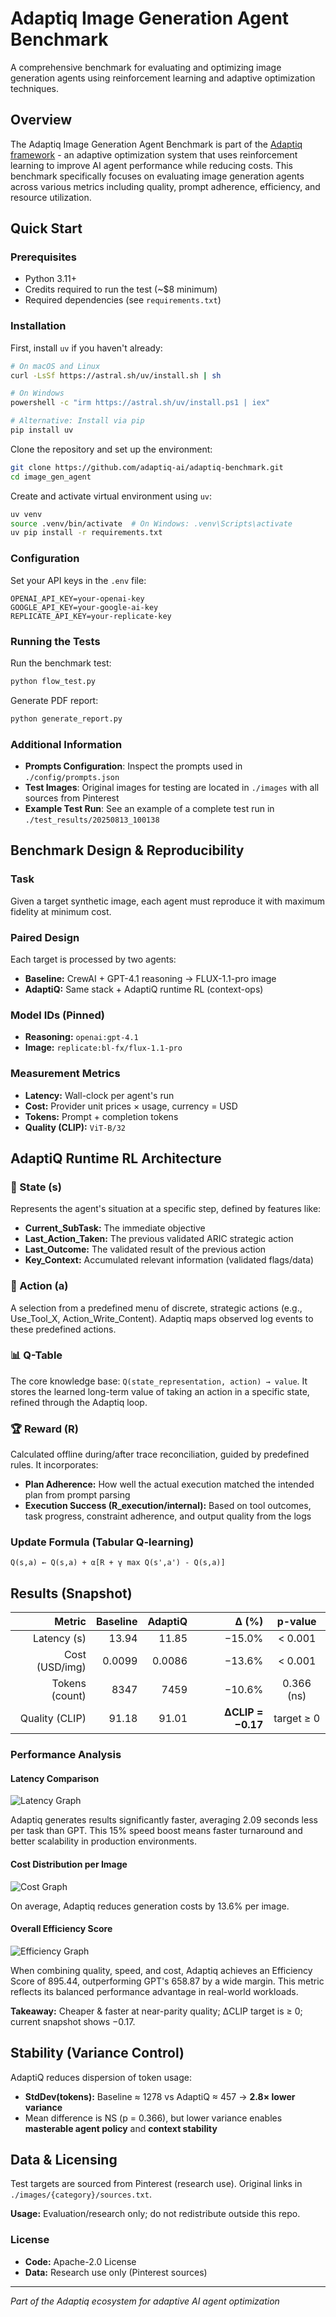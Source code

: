 # Adaptiq Image Generation Agent Benchmark

A comprehensive benchmark for evaluating and optimizing image generation agents using reinforcement learning and adaptive optimization techniques.

## Overview

The Adaptiq Image Generation Agent Benchmark is part of the [Adaptiq framework](https://github.com/adaptiq-ai/adaptiq) - an adaptive optimization system that uses reinforcement learning to improve AI agent performance while reducing costs. This benchmark specifically focuses on evaluating image generation agents across various metrics including quality, prompt adherence, efficiency, and resource utilization.

## Quick Start

### Prerequisites

- Python 3.11+
- Credits required to run the test (~$8 minimum)
- Required dependencies (see `requirements.txt`)

### Installation

First, install `uv` if you haven't already:

```bash
# On macOS and Linux
curl -LsSf https://astral.sh/uv/install.sh | sh

# On Windows
powershell -c "irm https://astral.sh/uv/install.ps1 | iex"

# Alternative: Install via pip
pip install uv
```

Clone the repository and set up the environment:

```bash
git clone https://github.com/adaptiq-ai/adaptiq-benchmark.git
cd image_gen_agent
```

Create and activate virtual environment using `uv`:

```bash
uv venv
source .venv/bin/activate  # On Windows: .venv\Scripts\activate
uv pip install -r requirements.txt
```

### Configuration

Set your API keys in the `.env` file:

```env
OPENAI_API_KEY=your-openai-key
GOOGLE_API_KEY=your-google-ai-key  
REPLICATE_API_KEY=your-replicate-key
```

### Running the Tests

Run the benchmark test:

```bash
python flow_test.py
```

Generate PDF report:

```bash
python generate_report.py
```

### Additional Information

- **Prompts Configuration**: Inspect the prompts used in `./config/prompts.json`
- **Test Images**: Original images for testing are located in `./images` with all sources from Pinterest
- **Example Test Run**: See an example of a complete test run in `./test_results/20250813_100138`

## Benchmark Design & Reproducibility

### Task
Given a target synthetic image, each agent must reproduce it with maximum fidelity at minimum cost.

### Paired Design
Each target is processed by two agents:
- **Baseline:** CrewAI + GPT-4.1 reasoning → FLUX-1.1-pro image
- **AdaptiQ:** Same stack + AdaptiQ runtime RL (context-ops)

### Model IDs (Pinned)
- **Reasoning:** `openai:gpt-4.1`
- **Image:** `replicate:bl-fx/flux-1.1-pro`

### Measurement Metrics
- **Latency:** Wall-clock per agent's run
- **Cost:** Provider unit prices × usage, currency = USD
- **Tokens:** Prompt + completion tokens
- **Quality (CLIP):** `ViT-B/32`

## AdaptiQ Runtime RL Architecture

### 🧩 State (s)
Represents the agent's situation at a specific step, defined by features like:
- **Current_SubTask:** The immediate objective
- **Last_Action_Taken:** The previous validated ARIC strategic action
- **Last_Outcome:** The validated result of the previous action
- **Key_Context:** Accumulated relevant information (validated flags/data)

### 🎯 Action (a)
A selection from a predefined menu of discrete, strategic actions (e.g., Use_Tool_X, Action_Write_Content). Adaptiq maps observed log events to these predefined actions.

### 📊 Q-Table
The core knowledge base: `Q(state_representation, action) → value`. It stores the learned long-term value of taking an action in a specific state, refined through the Adaptiq loop.

### 🏆 Reward (R)
Calculated offline during/after trace reconciliation, guided by predefined rules. It incorporates:
- **Plan Adherence:** How well the actual execution matched the intended plan from prompt parsing
- **Execution Success (R_execution/internal):** Based on tool outcomes, task progress, constraint adherence, and output quality from the logs

### Update Formula (Tabular Q-learning)
```
Q(s,a) ← Q(s,a) + α[R + γ max Q(s',a') - Q(s,a)]
```

## Results (Snapshot)

| Metric | Baseline | AdaptiQ | Δ (%) | p-value |
|-------:|---------:|--------:|------:|:-------:|
| Latency (s) | 13.94 | 11.85 | −15.0% | < 0.001 |
| Cost (USD/img) | 0.0099 | 0.0086 | −13.6% | < 0.001 |
| Tokens (count) | 8347 | 7459 | −10.6% | 0.366 (ns) |
| Quality (CLIP) | 91.18 | 91.01 | **ΔCLIP = −0.17** | target ≥ 0 |

### Performance Analysis

#### Latency Comparison
![Latency Graph](./metrics/latency.jpg)

Adaptiq generates results significantly faster, averaging 2.09 seconds less per task than GPT. This 15% speed boost means faster turnaround and better scalability in production environments.

#### Cost Distribution per Image
![Cost Graph](./metrics/cost.jpg)

On average, Adaptiq reduces generation costs by 13.6% per image.

#### Overall Efficiency Score
![Efficiency Graph](./metrics/eff.jpg)

When combining quality, speed, and cost, Adaptiq achieves an Efficiency Score of 895.44, outperforming GPT's 658.87 by a wide margin. This metric reflects its balanced performance advantage in real-world workloads.

**Takeaway:** Cheaper & faster at near-parity quality; ΔCLIP target is ≥ 0; current snapshot shows −0.17.

## Stability (Variance Control)

AdaptiQ reduces dispersion of token usage:
- **StdDev(tokens):** Baseline ≈ 1278 vs AdaptiQ ≈ 457 → **2.8× lower variance**
- Mean difference is NS (p = 0.366), but lower variance enables **masterable agent policy** and **context stability**

## Data & Licensing

Test targets are sourced from Pinterest (research use). Original links in `./images/{category}/sources.txt`.

**Usage:** Evaluation/research only; do not redistribute outside this repo.

### License
- **Code:** Apache-2.0 License
- **Data:** Research use only (Pinterest sources)

---

*Part of the Adaptiq ecosystem for adaptive AI agent optimization*
